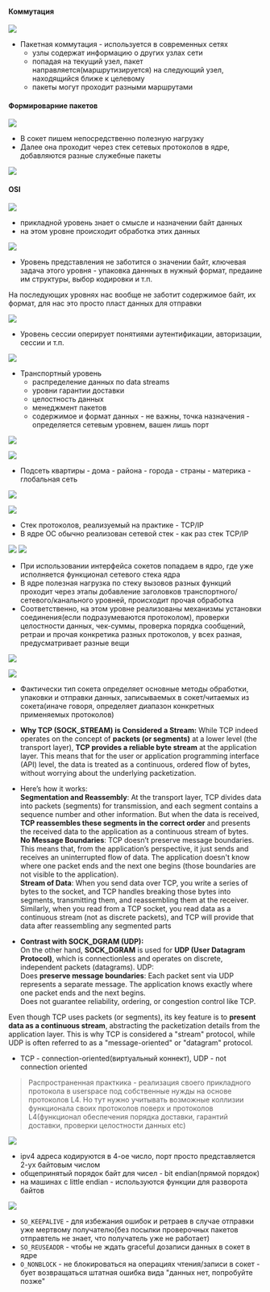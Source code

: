#### Коммутация
![](../_resources/Pasted%20image%2020250107114242.png)
- Пакетная коммутация - используется в современных сетях
	- узлы содержат информацию о других узлах сети
	- попадая на текущий узел, пакет направляется(маршрутизируется) на следующий узел, находящийся ближе к целевому
	- пакеты могут проходит разными маршрутами

#### Формироварние пакетов
![](../_resources/Pasted%20image%2020250107115535.png)
- В сокет пишем непосредственно полезную нагрузку
- Далее она проходит через стек сетевых протоколов в ядре, добавляются разные служебные пакеты


![](../_resources/Pasted%20image%2020250107115726.png)

#### OSI
![](../_resources/Pasted%20image%2020250107121806.png)
- прикладной уровень знает о смысле и назначении байт данных
- на этом уровне происходит обработка этих данных

![](../_resources/Pasted%20image%2020250107122416.png)
- Уровень представления не заботится о значении байт, ключевая задача этого уровня - упаковка даннных в нужный формат, предаине им структуры, выбор кодировки и т.п.

На последующих уровнях нас вообще не заботит содержимое байт, их формат, для нас это просто пласт данных для отправки

![](../_resources/Pasted%20image%2020250107122531.png)
- Уровень сессии оперирует понятиями аутентификации, авторизации, сессии и т.п.


![](../_resources/Pasted%20image%2020250108113953.png)
- Транспортный уровень
	- распределение данных по data streams
	- уровни гарантии доставки
	- целостность данных
	- менеджмент пакетов
	- содержимое и формат данных - не важны, точка назначения - определяется сетевым уровнем, вашен лишь порт

![](../_resources/Pasted%20image%2020250108114253.png)

![](../_resources/Pasted%20image%2020250108115406.png)
- Подсеть квартиры - дома - района - города - страны - материка - глобальная сеть


![](../_resources/Pasted%20image%2020250108124001.png)

![](../_resources/Pasted%20image%2020250108131703.png)
- Стек протоколов, реализуемый на практике - TCP/IP
- В ядре ОС обычно реализован сетевой стек - как раз стек TCP/IP


![](../_resources/Pasted%20image%2020250108131743.png)
![](../_resources/Pasted%20image%2020250108131818.png)
- При использовании интерфейса сокетов попадаем в ядро, где уже исполняется функционал сетевого стека ядра
- В ядре полезная нагрузка по стеку вызовов разных функций проходит через этапы добавление заголовков транспортного/сетевого/канального уровней, происходит прочая обработка
- Соответственно, на этом уровне реализованы механизмы установки соединения(если подразумеваются протоколом), проверки целостности данных, чек-суммы, проверка порядка сообщений, ретраи и прочая конкретика разных протоколов, у всех разная, предусматривает разные вещи


![](../_resources/Pasted%20image%2020250108131906.png)


![](../_resources/Pasted%20image%2020250108132034.png)
- Фактически тип сокета определяет основные методы обработки, упаковки и отправки данных, записываемых в сокет/читаемых из сокета(иначе говоря, определяет диапазон конкретных применяемых протоколов)
- **Why TCP (SOCK_STREAM) is Considered a Stream:** 
While TCP indeed operates on the concept of **packets (or segments)** at a lower level (the transport layer), **TCP provides a reliable byte stream** at the application layer. This means that for the user or application programming interface (API) level, the data is treated as a continuous, ordered flow of bytes, without worrying about the underlying packetization.  
- Here’s how it works:  
**Segmentation and Reassembly**: At the transport layer, TCP divides data into packets (segments) for transmission, and each segment contains a sequence number and other information. But when the data is received, **TCP reassembles these segments in the correct order** and presents the received data to the application as a continuous stream of bytes.  
**No Message Boundaries**: TCP doesn’t preserve message boundaries. This means that, from the application’s perspective, it just sends and receives an uninterrupted flow of data. The application doesn't know where one packet ends and the next one begins (those boundaries are not visible to the application).  
**Stream of Data**: When you send data over TCP, you write a series of bytes to the socket, and TCP handles breaking those bytes into segments, transmitting them, and reassembling them at the receiver. Similarly, when you read from a TCP socket, you read data as a continuous stream (not as discrete packets), and TCP will provide that data after reassembling any segmented parts

- **Contrast with SOCK_DGRAM (UDP):**  
On the other hand, **SOCK_DGRAM** is used for **UDP (User Datagram Protocol)**, which is connectionless and operates on discrete, independent packets (datagrams). UDP:  
Does **preserve message boundaries**: Each packet sent via UDP represents a separate message. The application knows exactly where one packet ends and the next begins.  
Does not guarantee reliability, ordering, or congestion control like TCP.  

Even though TCP uses packets (or segments), its key feature is to **present data as a continuous stream**, abstracting the packetization details from the application layer. This is why TCP is considered a "stream" protocol, while UDP is often referred to as a "message-oriented" or "datagram" protocol.  

- TCP - connection-oriented(виртуальный коннект), UDP - not connection oriented

> Распространенная практкика - реализация своего прикладного протокола в userspace под собственные нужды на основе протоколов L4. Но тут нужно учитывать возможные коллизии функционала своих протоколов поверх и протоколов L4(функционал обеспечения порядка доставки, гарантий доставки, проверки целостности данных etc)



![](../_resources/Pasted%20image%2020250108144000.png)
- ipv4 адреса кодируются в 4-ое число, порт просто представляется 2-ух байтовым числом
- общепринятый порядок байт для чисел  - bit endian(прямой порядок)
- на машинах с little endian - используются функции для разворота байтов

![](../_resources/Pasted%20image%2020250108150858.png)
- `SO_KEEPALIVE` - для избежания ошибок и ретраев в случае отправки уже мертвому получателю(без посылки проверочных пакетов отправтель не знает, что получатель уже не работает)
- `SO_REUSEADDR` - чтобы не ждать graceful дозаписи данных в сокет в ядре
- `O_NONBLOCK` - не блокироваться на операциях чтения/записи в сокет - бует возвращаться штатная ошибка вида "данных нет, попробуйте позже"